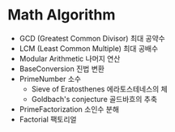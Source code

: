# Math Algorithm 

- GCD (Greatest Common Divisor)   최대 공약수
- LCM (Least Common Multiple)     최대 공배수
- Modular Arithmetic              나머지 연산
- BaseConversion                  진법 변환
- PrimeNumber                     소수
   * Sieve of Eratosthenes       에라토스테네스의 체
   * Goldbach's conjecture       골드바흐의 추축
- PrimeFactorization               소인수 분해
- Factorial                        팩토리얼